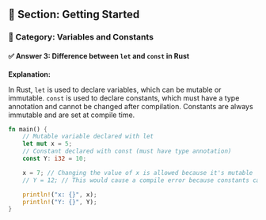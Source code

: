 ## 📘 Section: Getting Started  
### 🔹 Category: Variables and Constants  
#### ✅ Answer 3: Difference between `let` and `const` in Rust

**Explanation:**

In Rust, `let` is used to declare variables, which can be mutable or immutable. `const` is used to declare constants, which must have a type annotation and cannot be changed after compilation. Constants are always immutable and are set at compile time.

```rust
fn main() {
    // Mutable variable declared with let
    let mut x = 5;
    // Constant declared with const (must have type annotation)
    const Y: i32 = 10;

    x = 7; // Changing the value of x is allowed because it's mutable
    // Y = 12; // This would cause a compile error because constants cannot be changed

    println!("x: {}", x);
    println!("Y: {}", Y);
}
```
